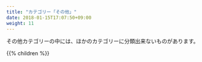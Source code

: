 ```yaml
---
title: "カテゴリー「その他」"
date: 2018-01-15T17:07:50+09:00
weight: 11
---
```


その他カテゴリーの中には、ほかのカテゴリーに分類出来ないものがあります。

{{% children  %}}
